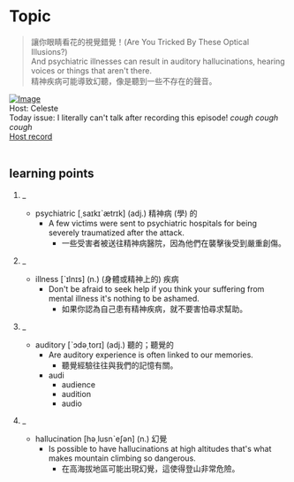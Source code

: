 # Topic

> 讓你眼睛看花的視覺錯覺！(Are You Tricked By These Optical Illusions?) <br>
> And psychiatric illnesses can result in auditory hallucinations, hearing voices or things that aren't there. <br>
> 精神疾病可能導致幻聽，像是聽到一些不存在的聲音。 <br>

[![Image](https://cdn.voicetube.com/assets/thumbnails/K5x_3QzLY0U.jpg)](https://www.youtube.com/embed/K5x_3QzLY0U?rel=0&showinfo=0&cc_load_policy=0&controls=1&autoplay=1&iv_load_policy=3&playsinline=1&wmode=transparent&start=159&end=166&enablejsapi=1&origin=https://tw.voicetube.com&widgetid=1)<br>
Host: Celeste
<br>Today issue: I literally can't talk after recording this episode! *cough cough cough*
<br>
[Host record](https://cdn.voicetube.com/tmp/everyday_records/celeste.chen/2953.mp3)
<br><br>
## learning points
1. _
	* psychiatric [͵saɪkɪˋætrɪk] (adj.) 精神病 (學) 的
		- A few victims were sent to psychiatric hospitals for being severely traumatized after the attack.
			+ 一些受害者被送往精神病醫院，因為他們在襲擊後受到嚴重創傷。

2. _
	* illness [ˋɪlnɪs] (n.) (身體或精神上的) 疾病
		- Don't be afraid to seek help if you think your suffering from mental illness it's nothing to be ashamed.
			+ 如果你認為自己患有精神疾病，就不要害怕尋求幫助。

3. _
	* auditory [ˋɔdə͵torɪ] (adj.) 聽的；聽覺的
		- Are auditory experience is often linked to our memories.
			+ 聽覺經驗往往與我們的記憶有關。
		- audi
			+ audience
			+ audition
			+ audio

4. _
	* hallucination [hə͵lusnˋeʃən] (n.) 幻覺
		- Is possible to have hallucinations at high altitudes that's what makes mountain climbing so dangerous.
			+ 在高海拔地區可能出現幻覺，這使得登山非常危險。
